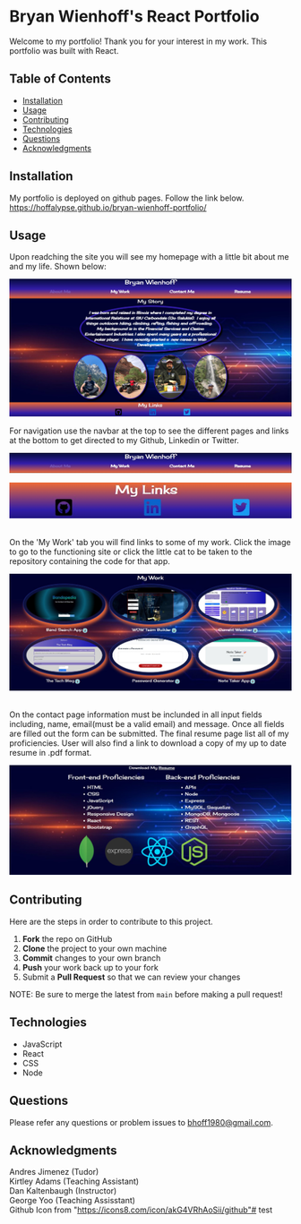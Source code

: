 # Bryan Wienhoff's React Portfolio
Welcome to my portfolio! Thank you for your interest in my work. This portfolio was built with React. 


## Table of Contents
- [Installation](#Installation)
- [Usage](#Usage)
- [Contributing](#Contributing)
- [Technologies](#Technologies)
- [Questions](#Questions)
- [Acknowledgments](#Acknowledgments)

## Installation
My portfolio is deployed on github pages. Follow the link below. 
https://hoffalypse.github.io/bryan-wienhoff-portfolio/

## Usage 
Upon readching the site you will see my homepage with a little bit about me and my life. Shown below:

<p align ="center">
<img src = "./src/components/img-files/home.jpg" alt = "homepage">
</p>

For navigation use the navbar at the top to see the different pages and links at the bottom to get directed to my Github, Linkedin or Twitter. 
<br>
<p align ="center">
<img src = "./src/components/img-files/header.jpg" alt = "header">
</p>
<p align ="center">
<img src = "./src/components/img-files/footer.jpg" alt = "footer">
</p>
<br>
On the 'My Work' tab you will find links to some of my work. Click the image to go to the functioning site or click the little cat to be taken to the repository containing the code for that app. 

<p align ="center">
<img src = "./src/components/img-files/work.jpg" alt = "My Work">
</p>
<br>
On the contact page information must be inclunded in all input fields including, name, email(must be a valid email) and message. Once all fields are filled out the form can be submitted. The final resume page list all of my proficiencies. User will also find a link to download a copy of my up to date resume in .pdf format. 

<p align ="center">
<img src = "./src/components/img-files/prof.jpg" alt = "resume and proficiencies">
</p>

## Contributing 
Here are the steps in order to contribute to this project.
1. **Fork** the repo on GitHub
2. **Clone** the project to your own machine
3. **Commit** changes to your own branch
4. **Push** your work back up to your fork
5. Submit a **Pull Request** so that we can review your changes

NOTE: Be sure to merge the latest from `main` before making a pull request!


## Technologies
- JavaScript
- React
- CSS
- Node 

## Questions
Please refer any questions or problem issues to bhoff1980@gmail.com.

## Acknowledgments
Andres Jimenez (Tudor) <br>
Kirtley Adams (Teaching Assistant) <br>
Dan Kaltenbaugh (Instructor)<br>
George Yoo (Teaching Assisstant)<br>
Github Icon from "https://icons8.com/icon/akG4VRhAoSii/github"# test

